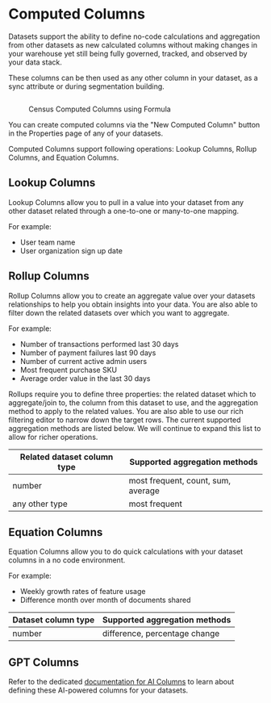 # Computed Columns

Datasets support the ability to define no-code calculations and aggregation from other datasets as new calculated columns without making changes in your warehouse yet still being fully governed, tracked, and observed by your data stack.

These columns can be then used as any other column in your dataset, as a sync attribute or during segmentation building.

<figure><img src="../.gitbook/assets/Screenshot 2024-06-09 at 5.17.32 AM.png" alt=""><figcaption><p>Census Computed Columns using Formula</p></figcaption></figure>

You can create computed columns via the "New Computed Column" button in the Properties page of any of your datasets.

Computed Columns support following operations: Lookup Columns, Rollup Columns, and Equation Columns.

## Lookup Columns

Lookup Columns allow you to pull in a value into your dataset from any other dataset related through a one-to-one or many-to-one mapping.

For example:

* User team name
* User organization sign up date

## Rollup Columns

Rollup Columns allow you to create an aggregate value over your datasets relationships to help you obtain insights into your data. You are also able to filter down the related datasets over which you want to aggregate.

For example:

* Number of transactions performed last 30 days
* Number of payment failures last 90 days
* Number of current active admin users
* Most frequent purchase SKU
* Average order value in the last 30 days

Rollups require you to define three properties: the related dataset which to aggregate/join to, the column from this dataset to use, and the aggregation method to apply to the related values. You are also able to use our rich filtering editor to narrow down the target rows. The current supported aggregation methods are listed below. We will continue to expand this list to allow for richer operations.

| Related dataset column type | Supported aggregation methods      |
| --------------------------- | ---------------------------------- |
| number                      | most frequent, count, sum, average |
| any other type              | most frequent                      |

## Equation Columns

Equation Columns allow you to do quick calculations with your dataset columns in a no code environment.

For example:

* Weekly growth rates of feature usage
* Difference month over month of documents shared

| Dataset column type | Supported aggregation methods |
| ------------------- | ----------------------------- |
| number              | difference, percentage change |

## GPT Columns

Refer to the dedicated [documentation for AI Columns](ai-columns/) to learn about defining these AI-powered columns for your datasets.
